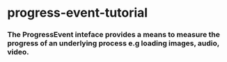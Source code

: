 # progress-event-tutorial
### The ProgressEvent inteface provides a means to measure the progress of an underlying process e.g loading images, audio, video.
